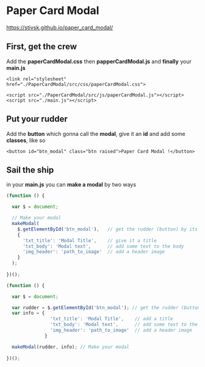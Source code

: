 # Paper Card Modal
https://stivsk.github.io/paper_card_modal/
## First, get the crew
Add the <b>paperCardModal.css</b> then <b>papperCardModal.js</b> and <b>finally</b> your <b>main.js</b>
<html lang="en">
<body>


	<link rel="stylesheet" href="./PaperCardModal/src/css/paperCardModal.css">
</body>
</html>

<html lang="en">
<body>


	<script src="./PaperCardModal/src/js/paperCardModal.js"></script>
	<script src="./main.js"></script>
</body>
</html>

## Put your rudder
Add the <b>button</b> which gonna call the <b>modal</b>, give it an <b>id</b> and add some <b>classes</b>, like so
<html lang="en">
<body>
	
	<button id="btn_modal" class="btn raised">Paper Card Modal !</button>

</body>
</html>

## Sail the ship
in your <b>main.js</b> you can <b>make a modal</b> by two ways
```javascript
(function () {

  var $ = document;

  // Make your modal
  makeModal(
    $.getElementById('btn_modal'),   // get the rudder (button) by its id
    {
      'txt_title': 'Modal Title',    // give it a title
      'txt_body': 'Modal text',      // add some text to the body
      'img_header': 'path_to_image'  // add a header image
    }
  );
  
})();
```
```javascript
(function () {

  var $ = document;

  var rudder = $.getElementById('btn_modal'); // get the rudder (button) by its id
  var info = {
                'txt_title': 'Modal Title',    // add a title
                'txt_body': 'Modal text',      // add some text to the body
                'img_header': 'path_to_image'  // add a header image
              }

  makeModal(rudder, info); // Make your modal
  
})();
```
